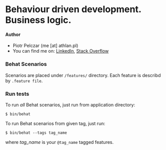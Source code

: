 Behaviour driven development. Business logic.
======================

#### Author

* Piotr Pelczar (me [at] athlan.pl)
* You can find me on: [LinkedIn](http://linkedin.com/in/ppelczar), [Stack Overflow](http://stackoverflow.com/users/1815881/athlan)

### Behat Scenarios

Scenarios are placed under `/features/` directory. Each feature is describd by `.feature file`.

### Run tests

To run *all* Behat scenarios, just run from application directory:

```
$ bin/behat
```

To run Behat scenarios from given tag, just run:

```
$ bin/behat --tags tag_name
```

where _tag_name_ is your `@tag_name` tagged features.
